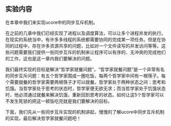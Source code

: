 ## 实验内容 
在本章中我们来实现ucore中的同步互斥机制。

在之前的几章中我们已经实现了进程以及调度算法，可以让多个进程并发的执行。在现实的系统当中，有许多多线程的系统都需要协同的完成某一项任务。但是在协同的过程中，存在许多资源共享的问题，比如对一个文件读写的并发访问等等。这些问题需要我们提供一些同步互斥的机制来让程序可以有序的、无冲突的完成他们的工作，这也是这一章内我们要解决的问题。

我们最终实现的目标是解决“哲学家就餐问题”。“哲学家就餐问题”是一个非常有名的同步互斥问题：有五个哲学家围成一圈吃饭，每两个哲学家中间有一根筷子。每个需要就餐的哲学家需要两根筷子才可以就餐。哲学家处于两种状态之间：思考和饥饿。当哲学家处于思考的状态时，哲学家便无欲无求；而当哲学家处于饥饿状态时，他必须通过就餐来解决饥饿，重新回到思考的状态。如何让这5个哲学家可以不发生死锁的把这一顿饭吃完就是我们要解决的目标。

下面，我们先从一些同步互斥实现的机制讲起，慢慢的了解ucore中同步互斥机制的实现，最后解决哲学家就餐问题吧！